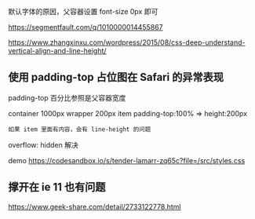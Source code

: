 
默认字体的原因，父容器设置 font-size 0px 即可



https://segmentfault.com/q/1010000014455867

https://www.zhangxinxu.com/wordpress/2015/08/css-deep-understand-vertical-align-and-line-height/



## 使用 padding-top 占位图在 Safari 的异常表现

padding-top 百分比参照是父容器宽度

container 1000px
  wrapper   200px
    item      padding-top:100% => height:200px

    如果 item 里面有内容，会有 line-height 的问题

overflow: hidden 解决

demo https://codesandbox.io/s/tender-lamarr-zq65c?file=/src/styles.css


## 撑开在 ie 11 也有问题

https://www.geek-share.com/detail/2733122778.html